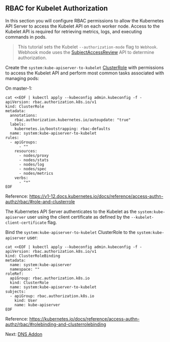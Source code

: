 ## RBAC for Kubelet Authorization

In this section you will configure RBAC permissions to allow the Kubernetes API Server to access the Kubelet API on each worker node. Access to the Kubelet API is required for retrieving metrics, logs, and executing commands in pods.

> This tutorial sets the Kubelet `--authorization-mode` flag to `Webhook`. Webhook mode uses the [SubjectAccessReview](https://kubernetes.io/docs/admin/authorization/#checking-api-access) API to determine authorization.


Create the `system:kube-apiserver-to-kubelet` [ClusterRole](https://kubernetes.io/docs/admin/authorization/rbac/#role-and-clusterrole) with permissions to access the Kubelet API and perform most common tasks associated with managing pods:

On master-1:

```
cat <<EOF | kubectl apply --kubeconfig admin.kubeconfig -f -
apiVersion: rbac.authorization.k8s.io/v1
kind: ClusterRole
metadata:
  annotations:
    rbac.authorization.kubernetes.io/autoupdate: "true"
  labels:
    kubernetes.io/bootstrapping: rbac-defaults
  name: system:kube-apiserver-to-kubelet
rules:
  - apiGroups:
      - ""
    resources:
      - nodes/proxy
      - nodes/stats
      - nodes/log
      - nodes/spec
      - nodes/metrics
    verbs:
      - "*"
EOF
```
Reference: https://v1-12.docs.kubernetes.io/docs/reference/access-authn-authz/rbac/#role-and-clusterrole

The Kubernetes API Server authenticates to the Kubelet as the `system:kube-apiserver` user using the client certificate as defined by the `--kubelet-client-certificate` flag.

Bind the `system:kube-apiserver-to-kubelet` ClusterRole to the `system:kube-apiserver` user:

```
cat <<EOF | kubectl apply --kubeconfig admin.kubeconfig -f -
apiVersion: rbac.authorization.k8s.io/v1
kind: ClusterRoleBinding
metadata:
  name: system:kube-apiserver
  namespace: ""
roleRef:
  apiGroup: rbac.authorization.k8s.io
  kind: ClusterRole
  name: system:kube-apiserver-to-kubelet
subjects:
  - apiGroup: rbac.authorization.k8s.io
    kind: User
    name: kube-apiserver
EOF
```
Reference: https://kubernetes.io/docs/reference/access-authn-authz/rbac/#rolebinding-and-clusterrolebinding

Next: [DNS Addon](14-dns-addon.md)
